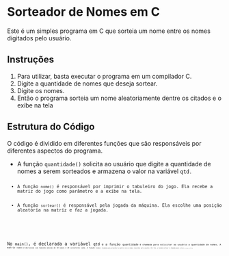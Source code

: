 <!DOCTYPE html>
<html lang="pt-br">
<head>
    <meta charset="UTF-8">
</head>
<body>
    <h1>Sorteador de Nomes em C</h1>
    <p>Este é um simples programa em C que sorteia um nome entre os nomes digitados pelo usuário.</p>
    <h2>Instruções</h2>
    <ol>
        <li>Para utilizar, basta executar o programa em um compilador C.</li>
        <li>Digite a quantidade de nomes que deseja sortear.</li>
        <li>Digite os nomes.</li>
        <li>Então o programa sorteia um nome aleatoriamente dentre os citados e o exibe na tela</li>
    </ol>
    <h2>Estrutura do Código</h2>
    <p>O código é dividido em diferentes funções que são responsáveis por diferentes aspectos do programa.</p>
    <ul>
        <li>A função <code>quantidade()</code> solicita ao usuário que digite a quantidade de nomes a serem sorteados e armazena o valor na variável <code>qtd<code>.</li>
        <li>A função <code>nome()</code> é responsável por imprimir o tabuleiro do jogo. Ela recebe a matriz do jogo como parâmetro e a exibe na tela.</li>
        <li>A função <code>sortear()</code> é responsável pela jogada da máquina. Ela escolhe uma posição aleatória na matriz e faz a jogada.</li>
    </ul>
    <p>No <code>main()</code>, é declarada a variável <code>qtd<code> e a função <code>quantidade<code> é chamada para solicitar ao usuário a quantidade de nomes. A matriz <code>nomes<code> é declarada com tamanho máximo de 10 nomes e 20 caracteres cada. A função <code>>nome<code> é chamada para preencher a matriz com os nomes inseridos pelo usuário. Por fim, a função sortear é chamada para <code>sortear<code> um nome da lista.